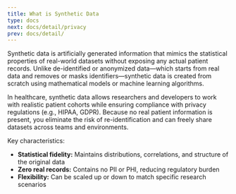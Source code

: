 ```yaml
---
title: What is Synthetic Data
type: docs
next: docs/detail/privacy
prev: docs/detail/
---
```


Synthetic data is artificially generated information that mimics the statistical properties of real-world datasets without exposing any actual patient records. Unlike de-identified or anonymized data—which starts from real data and removes or masks identifiers—synthetic data is created from scratch using mathematical models or machine learning algorithms.

In healthcare, synthetic data allows researchers and developers to work with realistic patient cohorts while ensuring compliance with privacy regulations (e.g., HIPAA, GDPR). Because no real patient information is present, you eliminate the risk of re-identification and can freely share datasets across teams and environments.

Key characteristics:
- **Statistical fidelity:** Maintains distributions, correlations, and structure of the original data  
- **Zero real records:** Contains no PII or PHI, reducing regulatory burden  
- **Flexibility:** Can be scaled up or down to match specific research scenarios
